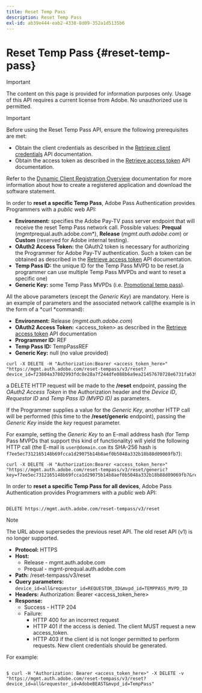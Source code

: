 ```yaml
---
title: Reset Temp Pass
description: Reset Temp Pass
exl-id: ab39e444-eab2-4338-8d09-352a1d5135b6
---
```


# Reset Temp Pass {#reset-temp-pass}

>[!IMPORTANT]
>
> The content on this page is provided for information purposes only. Usage of this API requires a current license from Adobe. No unauthorized use is permitted.

>[!IMPORTANT]
>
> Before using the Reset Temp Pass API, ensure the following prerequisites are met: 
>
> * Obtain the client credentials as described in the [Retrieve client credentials](./dcr-api/apis/dynamic-client-registration-apis-retrieve-client-credentials.md) API documentation.
> * Obtain the access token as described in the [Retrieve access token](./dcr-api/apis/dynamic-client-registration-apis-retrieve-access-token.md) API documentation.
>
> Refer to the [Dynamic Client Registration Overview](./dcr-api/dynamic-client-registration-overview.md) documentation for more information about how to create a registered application and download the software statement.
 
In order to **reset a specific Temp Pass**, Adobe Pass Authentication provides Programmers with a *public* web API:

* **Environment:** specifies the Adobe Pay-TV pass server endpoint that will receive the reset Temp Pass network call. Possible values: **Prequal** (*mgmt*prequal.auth.adobe.com*), **Release** (*mgmt.auth.adobe.com*) or **Custom** (reserved for Adobe internal testing).
* **OAuth2 Access Token:** the OAuth2 token is necessary for authorizing the Programmer for Adobe Pay-TV authentication. Such a token can be obtained as described in the [Retrieve access token](./dcr-api/apis/dynamic-client-registration-apis-retrieve-access-token.md) API documentation.
* **Temp Pass ID:** the unique ID for the Temp Pass MVPD to be reset.(a programmer can use multiple Temp Pass MVPDs and want to reset a specific one)
* **Generic Key:** some Temp Pass MVPDs (i.e. [Promotional temp pass](promotional-temp-pass.md)).

All the above parameters (except the *Generic Key*) are mandatory. Here is an example of parameters and the associated network call(the example is in the form of a *curl *command):

* **Environment:** Release (*mgmt.auth.adobe.com*)
* **OAuth2 Access Token:** <access_token> as described in the [Retrieve access token](./dcr-api/apis/dynamic-client-registration-apis-retrieve-access-token.md) API documentation
* **Programmer ID:** REF
* **Temp Pass ID:** TempPassREF
* **Generic Key:** null (no value provided)

```curl
curl -X DELETE -H "Authorization:Bearer <access_token_here>" "https://mgmt.auth.adobe.com/reset-tempass/v3/reset?device_id=f23804a37802993fdc8e28a7f244dfe088b6a9ea21457670728e6731fa639991&requestor_id=REF&mvpd_id=TempPassREF"
```

a DELETE HTTP request will be made to the **/reset** endpoint, passing the *OAuth2 Access Token* in the Authorization header and the *Device ID*, *Requestor ID* and *Temp Pass ID (MVPD ID)* as parameters.

If the Programmer supplies a value for the *Generic Key*, another HTTP call will be performed (this time to the **/reset/generic** endpoint), passing the *Generic Key* inside the *key* request parameter.

For example, setting the *Generic Key* to an E-mail address hash (for
Temp Pass MVPDs that support this kind of functionality) will yield the
following HTTP call (the E-mail is `user@domain.com` its SHA-256
hash is `f7ee5ec7312165148b69fcca1d29075b14b8aef0b5048a332b18b88d09069fb7`):

```curl
curl -X DELETE -H "Authorization:Bearer <access_token_here>"
"https://mgmt.auth.adobe.com/reset-tempass/v3/reset/generic?key=f7ee5ec7312165148b69fcca1d29075b14b8aef0b5048a332b18b88d09069fb7&requestor_id=REF&mvpd_id=TempPassREF"
```

 
In order to **reset a specific Temp Pass for all devices**, Adobe Pass Authentication provides Programmers with a *public* web API:

```url

DELETE https://mgmt.auth.adobe.com/reset-tempass/v3/reset

```

>[!NOTE]
>The URL above supersedes the previous reset API. The old reset API (v1) is no longer supported.

*   **Protocol:** HTTPS
*   **Host:**
    * Release - mgmt.auth.adobe.com
    * Prequal - mgmt-prequal.auth.adobe.com
*   **Path:** /reset-tempass/v3/reset 
*   **Query parameters:** `device_id=all&requestor_id=REQUESTOR_ID&mvpd_id=TEMPPASS_MVPD_ID`
*   **Headers:** Authorization: Bearer <access_token_here>
*   **Response:** 
    *   Success - HTTP 204
    *   Failure:
        * HTTP 400 for an incorrect request
        * HTTP 401 if the access is denied. The client MUST request a new access_token.
        * HTTP 403 if the client id is not longer permitted to perform requests. New client credentials should be generated.


For example:

```curl

$ curl -H "Authorization: Bearer <access_token_here>" -X DELETE -v "https://mgmt.auth.adobe.com/reset-tempass/v3/reset?device_id=all&requestor_id=AdobeBEAST&mvpd_id=TempPass"

```
